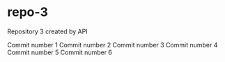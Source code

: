 # repo-3
Repository 3 created by API

Commit number 1
Commit number 2
Commit number 3
Commit number 4
Commit number 5
Commit number 6